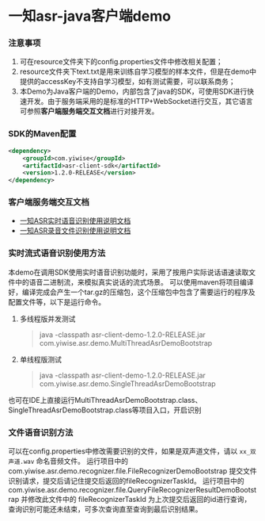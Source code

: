 # 一知asr-java客户端demo

### 注意事项
1. 可在resource文件夹下的config.properties文件中修改相关配置；
2. resource文件夹下text.txt是用来训练自学习模型的样本文件，但是在demo中提供的accessKey不支持自学习模型，如有测试需要，可以联系商务；
3. 本Demo为Java客户端的Demo，内部包含了java的SDK，可使用SDK进行快速开发。由于服务端采用的是标准的HTTP+WebSocket进行交互，其它语言可参照**客户端服务端交互文档**进行对接开发。


### SDK的Maven配置
```xml
<dependency>
    <groupId>com.yiwise</groupId>
    <artifactId>asr-client-sdk</artifactId>
    <version>1.2.0-RELEASE</version>
</dependency>
```

### 客户端服务端交互文档
* [一知ASR实时语音识别使用说明文档](https://www.yuque.com/docs/share/d02243d2-c24e-4268-a7a8-3e1e090c4e03?#)
* [一知ASR录音文件识别使用说明文档](https://www.yuque.com/docs/share/a131e157-191b-4347-823c-c0ec1a515820?#)

### 实时流式语音识别使用方法
本demo在调用SDK使用实时语音识别功能时，采用了按用户实际说话语速读取文件中的语音二进制流，来模拟真实说话的流式场景。
可以使用maven将项目编译好，编译完成会产生一个tar.gz的压缩包，这个压缩包中包含了需要运行的程序及配置文件等，以下是运行命令。

1. 多线程版并发测试
    > java -classpath asr-client-demo-1.2.0-RELEASE.jar com.yiwise.asr.demo.MultiThreadAsrDemoBootstrap
2. 单线程版测试
    > java -classpath asr-client-demo-1.2.0-RELEASE.jar com.yiwise.asr.demo.SingleThreadAsrDemoBootstrap


也可在IDE上直接运行MultiThreadAsrDemoBootstrap.class、SingleThreadAsrDemoBootstrap.class等项目入口，开启识别

### 文件语音识别方法
可以在config.properties中修改需要识别的文件，如果是双声道文件，请以 ```xx_双声道.wav``` 命名音频文件。
运行项目中的 com.yiwise.asr.demo.recognizer.file.FileRecognizerDemoBootstrap 提交文件识别请求，提交后请记住提交后返回的fileRecognizerTaskId。
运行项目中的 com.yiwise.asr.demo.recognizer.file.QueryFileRecognizerResultDemoBootstrap 并修改此文件中的 fileRecognizerTaskId 为上次提交后返回的id进行查询，查询识别可能还未结束，可多次查询直至查询到最后识别结果。

